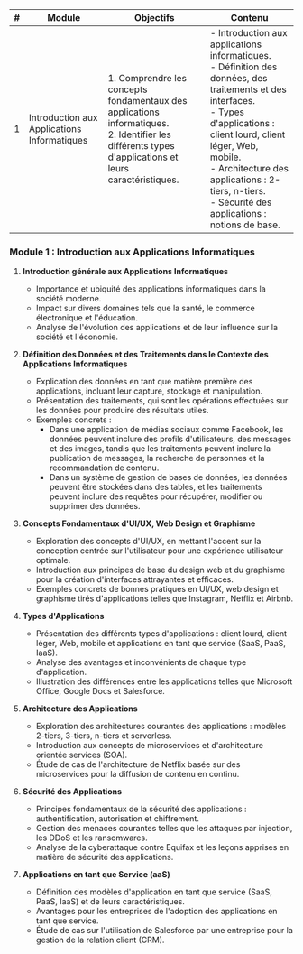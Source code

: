 | # | Module                                      | Objectifs                                                                                                                                                                         | Contenu                                                                                                                                                                                   |
|---|---------------------------------------------|-----------------------------------------------------------------------------------------------------------------------------------------------------------------------------------|-------------------------------------------------------------------------------------------------------------------------------------------------------------------------------------------|
| 1 | Introduction aux Applications Informatiques | 1. Comprendre les concepts fondamentaux des applications informatiques. <br> 2. Identifier les différents types d'applications et leurs caractéristiques.                         | - Introduction aux applications informatiques. <br> - Définition des données, des traitements et des interfaces. <br> - Types d'applications : client lourd, client léger, Web, mobile. <br> - Architecture des applications : 2-tiers, n-tiers. <br> - Sécurité des applications : notions de base. |  

### Module 1 : Introduction aux Applications Informatiques

1. **Introduction générale aux Applications Informatiques**
   - Importance et ubiquité des applications informatiques dans la société moderne.
   - Impact sur divers domaines tels que la santé, le commerce électronique et l'éducation.
   - Analyse de l'évolution des applications et de leur influence sur la société et l'économie.

2. **Définition des Données et des Traitements dans le Contexte des Applications Informatiques**
   - Explication des données en tant que matière première des applications, incluant leur capture, stockage et manipulation.
   - Présentation des traitements, qui sont les opérations effectuées sur les données pour produire des résultats utiles.
   - Exemples concrets : 
     - Dans une application de médias sociaux comme Facebook, les données peuvent inclure des profils d'utilisateurs, des messages et des images, tandis que les traitements peuvent inclure la publication de messages, la recherche de personnes et la recommandation de contenu.
     - Dans un système de gestion de bases de données, les données peuvent être stockées dans des tables, et les traitements peuvent inclure des requêtes pour récupérer, modifier ou supprimer des données.

3. **Concepts Fondamentaux d'UI/UX, Web Design et Graphisme**
   - Exploration des concepts d'UI/UX, en mettant l'accent sur la conception centrée sur l'utilisateur pour une expérience utilisateur optimale.
   - Introduction aux principes de base du design web et du graphisme pour la création d'interfaces attrayantes et efficaces.
   - Exemples concrets de bonnes pratiques en UI/UX, web design et graphisme tirés d'applications telles que Instagram, Netflix et Airbnb.

4. **Types d'Applications**
   - Présentation des différents types d'applications : client lourd, client léger, Web, mobile et applications en tant que service (SaaS, PaaS, IaaS).
   - Analyse des avantages et inconvénients de chaque type d'application.
   - Illustration des différences entre les applications telles que Microsoft Office, Google Docs et Salesforce.

5. **Architecture des Applications**
   - Exploration des architectures courantes des applications : modèles 2-tiers, 3-tiers, n-tiers et serverless.
   - Introduction aux concepts de microservices et d'architecture orientée services (SOA).
   - Étude de cas de l'architecture de Netflix basée sur des microservices pour la diffusion de contenu en continu.

6. **Sécurité des Applications**
   - Principes fondamentaux de la sécurité des applications : authentification, autorisation et chiffrement.
   - Gestion des menaces courantes telles que les attaques par injection, les DDoS et les ransomwares.
   - Analyse de la cyberattaque contre Equifax et les leçons apprises en matière de sécurité des applications.

7. **Applications en tant que Service (aaS)**
   - Définition des modèles d'application en tant que service (SaaS, PaaS, IaaS) et de leurs caractéristiques.
   - Avantages pour les entreprises de l'adoption des applications en tant que service.
   - Étude de cas sur l'utilisation de Salesforce par une entreprise pour la gestion de la relation client (CRM).
